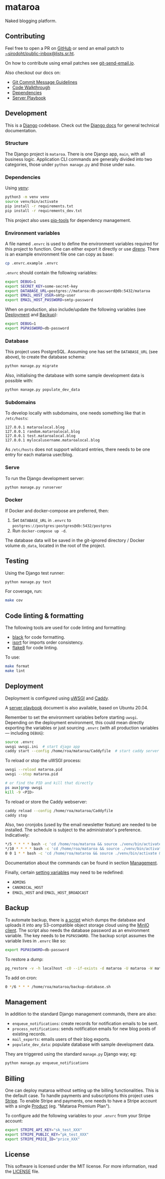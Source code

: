 # mataroa

Naked blogging platform.

## Contributing

Feel free to open a PR on [GitHub](https://github.com/sirodoht/mataroa) or
send an email patch to
[~sirodoht/public-inbox@lists.sr.ht](mailto:~sirodoht/public-inbox@lists.sr.ht).

On how to contribute using email patches see
[git-send-email.io](https://git-send-email.io/).

Also checkout our docs on:

* [Git Commit Message Guidelines](docs/commit-messages.md)
* [Code Walkthrough](docs/code-walkthrough.md)
* [Dependencies](docs/dependencies.md)
* [Server Playbook](docs/server-playbook.md)

## Development

This is a [Django](https://www.djangoproject.com/) codebase. Check out the
[Django docs](https://docs.djangoproject.com/) for general technical
documentation.

### Structure

The Django project is `mataroa`. There is one Django app, `main`, with all
business logic. Application CLI commands are generally divided into two
categories, those under `python manage.py` and those under `make`.

### Dependencies

Using [venv](https://docs.python.org/3/library/venv.html):

```sh
python3 -m venv venv
source venv/bin/activate
pip install -r requirements.txt
pip install -r requirements_dev.txt
```

This project also uses [pip-tools](https://github.com/jazzband/pip-tools) for
dependency management.

### Environment variables

A file named `.envrc` is used to define the environment variables required for
this project to function. One can either export it directly or use
[direnv](https://github.com/direnv/direnv). There is an example environment
file one can copy as base:

```sh
cp .envrc.example .envrc
```

`.envrc` should contain the following variables:

```sh
export DEBUG=1
export SECRET_KEY=some-secret-key
export DATABASE_URL=postgres://mataroa:db-password@db:5432/mataroa
export EMAIL_HOST_USER=smtp-user
export EMAIL_HOST_PASSWORD=smtp-password
```

When on production, also include/update the following variables (see
[Deployment](#Deployment) and [Backup](#Backup)):

```sh
export DEBUG=1
export PGPASSWORD=db-password
```

### Database

This project uses PostgreSQL. Assuming one has set the `DATABASE_URL` (see
above), to create the database schema:

```sh
python manage.py migrate
```

Also, initialising the database with some sample development data is possible
with:

```sh
python manage.py populate_dev_data
```

### Subdomains

To develop locally with subdomains, one needs something like that in
`/etc/hosts`:

```
127.0.0.1 mataroalocal.blog
127.0.0.1 random.mataroalocal.blog
127.0.0.1 test.mataroalocal.blog
127.0.0.1 mylocalusername.mataroalocal.blog
```

As `/etc/hosts` does not support wildcard entries, there needs to be one entry
for each mataroa user/blog.

### Serve

To run the Django development server:

```sh
python manage.py runserver
```

### Docker

If Docker and docker-compose are preferred, then:

1. Set `DATABASE_URL` in `.envrc` to `postgres://postgres:postgres@db:5432/postgres`
1. Run `docker-compose up -d`.

The database data will be saved in the git-ignored directory / Docker volume
`db_data`, located in the root of the project.

## Testing

Using the Django test runner:

```sh
python manage.py test
```

For coverage, run:

```sh
make cov
```

## Code linting & formatting

The following tools are used for code linting and formatting:

* [black](https://github.com/psf/black) for code formatting.
* [isort](https://github.com/pycqa/isort) for imports order consistency.
* [flake8](https://gitlab.com/pycqa/flake8) for code linting.

To use:

```sh
make format
make lint
```

## Deployment

Deployment is configured using [uWSGI](https://uwsgi.readthedocs.io/en/latest/)
and [Caddy](https://caddyserver.com/).

A [server playbook](/docs/server-playbook.md) document is also available, based
on Ubuntu 20.04.

Remember to set the environment variables before starting `uwsgi`. Depending
on the deployment environment, this could mean directly exporting the variables
or just sourcing `.envrc` (with all production variables — including `DEBUG`):

```sh
source .envrc
uwsgi uwsgi.ini  # start djago app
caddy start --config /home/roa/mataroa/Caddyfile  # start caddy server
```

To reload or stop the uWSGI process:

```sh
uwsgi --reload mataroa.pid
uwsgi --stop mataroa.pid

# or find the PID and kill that directly
ps aux|grep uwsgi
kill -9 <PID>
```

To reload or store the Caddy webserver:

```sh
caddy reload --config /home/roa/mataroa/Caddyfile
caddy stop
```

Also, two cronjobs (used by the email newsletter feature) are needed to be
installed. The schedule is subject to the administrator's preference. Indicatively:

```sh
*/5 * * * * bash -c 'cd /home/roa/mataroa && source ./venv/bin/activate && source .envrc && python manage.py enqueue_notifications'
*/10 * * * * bash -c 'cd /home/roa/mataroa && source ./venv/bin/activate && source .envrc && python manage.py process_notifications'
0 0 1 * * bash -c 'cd /home/roa/mataroa && source ./venv/bin/activate && source .envrc && python manage.py mail_exports'
```

Documentation about the commands can be found in section [Management](#Management).

Finally, certain [setting variables](mataroa/settings.py) may need to be redefined:

* `ADMINS`
* `CANONICAL_HOST`
* `EMAIL_HOST` and `EMAIL_HOST_BROADCAST`

## Backup

To automate backup, there is [a script](backup-database.sh) which dumps the
database and uploads it into any S3-compatible object storage cloud using the
[MinIO client](https://min.io/). The script also needs the database password
as an environment variable. The key needs to be `PGPASSWORD`. The backup script
assumes the variable lives in `.envrc` like so:

```sh
export PGPASSWORD=db-password
```

To restore a dump:

```sh
pg_restore -v -h localhost -cO --if-exists -d mataroa -U mataroa -W mataroa.dump
```

To add on cron:

```sh
0 */6 * * * /home/roa/mataroa/backup-database.sh
```

## Management

In addition to the standard Django management commands, there are also:

* `enqueue_notifications`: create records for notification emails to be sent.
* `process_notifications`: sends notification emails for new blog posts of existing records.
* `mail_exports`: emails users of their blog exports.
* `populate_dev_data`: populate database with sample development data.

They are triggered using the standard `manage.py` Django way; eg:

```sh
python manage.py enqueue_notifications
```

## Billing

One can deploy mataroa without setting up the billing functionalities. This is
the default case. To handle payments and subscriptions this project uses
[Stripe](https://stripe.com/). To enable Stripe and payments, one needs to have
a Stripe account with a single
[Product](https://stripe.com/docs/billing/prices-guide) (eg. "Mataroa Premium
Plan").

To configure add the following variables to your `.envrc` from your Stripe
account:

```sh
export STRIPE_API_KEY="sk_test_XXX"
export STRIPE_PUBLIC_KEY="pk_test_XXX"
export STRIPE_PRICE_ID="price_XXX"
```

## License

This software is licensed under the MIT license. For more information, read the
[LICENSE](LICENSE) file.

